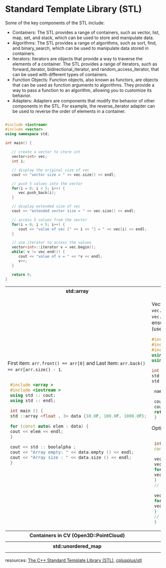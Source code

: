# Standard Template Library (STL)

Some of the key components of the STL include:
- Containers: The STL provides a range of containers, such as vector, list, map, set, and stack, which can be used to store and manipulate data.
- Algorithms: The STL provides a range of algorithms, such as sort, find, and binary_search, which can be used to manipulate data stored in containers.
- Iterators: Iterators are objects that provide a way to traverse the elements of a container. The STL provides a range of iterators, such as forward_iterator, bidirectional_iterator, and random_access_iterator, that can be used with different types of containers.
- Function Objects: Function objects, also known as functors, are objects that can be used as function arguments to algorithms. They provide a way to pass a function to an algorithm, allowing you to customize its behavior.
- Adapters: Adapters are components that modify the behavior of other components in the STL. For example, the reverse_iterator adapter can be used to reverse the order of elements in a container.


```cpp

#include <iostream>
#include <vector>
using namespace std;
 
int main() {

   // create a vector to store int
   vector<int> vec; 
   int i;

   // display the original size of vec
   cout << "vector size = " << vec.size() << endl;

   // push 5 values into the vector
   for(i = 0; i < 5; i++) {
      vec.push_back(i);
   }

   // display extended size of vec
   cout << "extended vector size = " << vec.size() << endl;

   // access 5 values from the vector
   for(i = 0; i < 5; i++) {
      cout << "value of vec [" << i << "] = " << vec[i] << endl;
   }

   // use iterator to access the values
   vector<int>::iterator v = vec.begin();
   while( v != vec.end()) {
      cout << "value of v = " << *v << endl;
      v++;
   }

   return 0;
}

```

<table width=100%>

<tr>
<th>std::array</th>
<th>std::vector</th>
</tr>
<tr>
<td>

First item: `arr.front() == arr[0]` and Last item: `arr.back() == arr[arr.size() - 1`.

```cpp

 #include <array >
 #include <iostream >
 using std :: cout;
 using std :: endl;

 int main () {
 std ::array <float , 3> data {10.0F, 100.0F, 1000.0F};

 for (const auto& elem : data) {
 cout << elem << endl;
 }

 cout << std :: boolalpha ;
 cout << "Array empty: " << data.empty () << endl;
 cout << "Array size : " << data.size () << endl;
 }

```

</td>
<td>

Vector is implemented as a dynamic table. Remove all elements: `vec.clear()`. Add a new item in one of two ways:
`vec.emplace_back(value)` [preferred, c++11]. reserve(n) ensures that the vector has enough memory to store n items (useful optimization).


```cpp
#include <iostream >
#include <string >
#include <vector >
using std :: cout;
using std :: endl;

int main () {
std :: vector <int> numbers = {1, 2, 3};
std :: vector <std :: string > names = {"Nacho", "Cyrill"};

 names. emplace_back ("Roberto");

 cout << "First name : " << names.front () << endl;
 cout << "Last number: " << numbers.back () << endl;
 return 0;
 }

```
Optimize vector resizing:

```cpp

 int main () {
 const int N = 100;

 vector <int> vec; // size 0, capacity 0
 vec.reserve(N); // size 0, capacity 100
 for (int i = 0; i < N; ++i) {
 vec. emplace_back (i);
 }
 // vec ends with size 100, capacity 100

 vector <int> vec2; // size 0, capacity 0
 for (int i = 0; i < N; ++i) {
 vec2. emplace_back (i);
 }
 // vec2 ends with size 100, capacity 128
 }

```
</td>
</tr>


<tr>
<th>Containers in CV (Open3D::PointCloud)</th>
<th>std::map</th>
</tr>
<tr>
<td></td>
<td></td>
</tr>

<tr>
<th>std::unordered_map</th>
<th>Open3D::VoxelGrid</th>
</tr>
<tr>
<td></td>
<td></td>
</tr>

</table>



resources: [The C++ Standard Template Library (STL)](https://www.geeksforgeeks.org/the-c-standard-template-library-stl/), [cplusplus/stl](https://cplusplus.com/reference/stl/)
